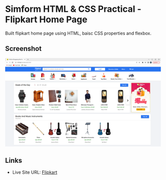 # Simform HTML & CSS Practical - Flipkart Home Page

Built flipkart home page using HTML, baisc CSS properties and flexbox.

## Screenshot

![](./flipkart_home_page_solution.png)

## Links

- Live Site URL: [Flipkart](https://smit202.github.io/Flipkart_home_page/)
